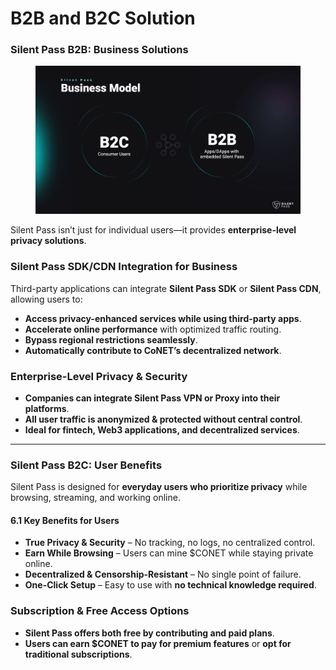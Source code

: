 # B2B and B2C Solution

### **Silent Pass B2B: Business Solutions**

<figure><img src="../.gitbook/assets/Screenshot 2025-02-01 alle 16.02.26.png" alt=""><figcaption></figcaption></figure>

Silent Pass isn’t just for individual users—it provides **enterprise-level privacy solutions**.

### **Silent Pass SDK/CDN Integration for Business**

Third-party applications can integrate **Silent Pass SDK** or **Silent Pass CDN**, allowing users to:

* **Access privacy-enhanced services while using third-party apps**.
* **Accelerate online performance** with optimized traffic routing.
* **Bypass regional restrictions seamlessly**.
* **Automatically contribute to CoNET’s decentralized network**.

### **Enterprise-Level Privacy & Security**

* **Companies can integrate Silent Pass VPN or Proxy into their platforms**.
* **All user traffic is anonymized & protected without central control**.
* **Ideal for fintech, Web3 applications, and decentralized services**.

***

### **Silent Pass B2C: User Benefits**

Silent Pass is designed for **everyday users who prioritize privacy** while browsing, streaming, and working online.

#### **6.1 Key Benefits for Users**

* **True Privacy & Security** – No tracking, no logs, no centralized control.
* **Earn While Browsing** – Users can mine $CONET while staying private online.
* **Decentralized & Censorship-Resistant** – No single point of failure.
* **One-Click Setup** – Easy to use with **no technical knowledge required**.

### **Subscription & Free Access Options**

* **Silent Pass offers both free by contributing and paid plans**.
* **Users can earn $CONET to pay for premium features** or **opt for traditional subscriptions**.
